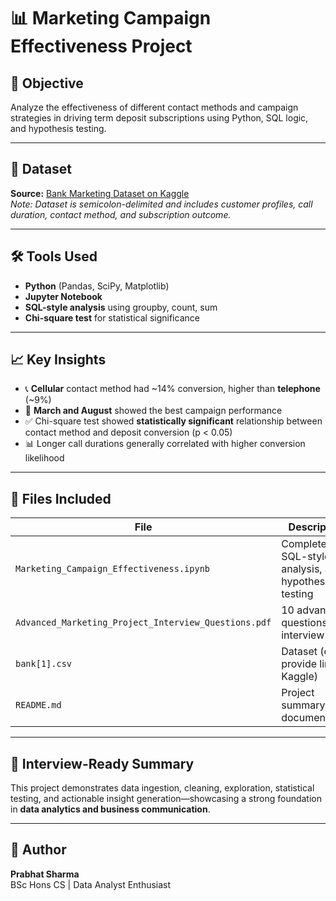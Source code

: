 # 📊 Marketing Campaign Effectiveness Project

## 🎯 Objective
Analyze the effectiveness of different contact methods and campaign strategies in driving term deposit subscriptions using Python, SQL logic, and hypothesis testing.

---

## 📂 Dataset
**Source:** [Bank Marketing Dataset on Kaggle](https://www.kaggle.com/datasets/janiobachmann/bank-marketing-dataset)  
*Note: Dataset is semicolon-delimited and includes customer profiles, call duration, contact method, and subscription outcome.*

---

## 🛠 Tools Used
- **Python** (Pandas, SciPy, Matplotlib)
- **Jupyter Notebook**
- **SQL-style analysis** using groupby, count, sum
- **Chi-square test** for statistical significance

---

## 📈 Key Insights
- 📞 **Cellular** contact method had ~14% conversion, higher than **telephone** (~9%)
- 📆 **March and August** showed the best campaign performance
- ✅ Chi-square test showed **statistically significant** relationship between contact method and deposit conversion (p < 0.05)
- 📊 Longer call durations generally correlated with higher conversion likelihood

---

## 📁 Files Included
| File | Description |
|------|-------------|
| `Marketing_Campaign_Effectiveness.ipynb` | Complete EDA, SQL-style analysis, and hypothesis testing |
| `Advanced_Marketing_Project_Interview_Questions.pdf` | 10 advanced questions for interview prep |
| `bank[1].csv` | Dataset (or provide link to Kaggle) |
| `README.md` | Project summary and documentation |

---

## 🧠 Interview-Ready Summary
This project demonstrates data ingestion, cleaning, exploration, statistical testing, and actionable insight generation—showcasing a strong foundation in **data analytics and business communication**.

---

## 👤 Author
**Prabhat Sharma**  
BSc Hons CS | Data Analyst Enthusiast  
